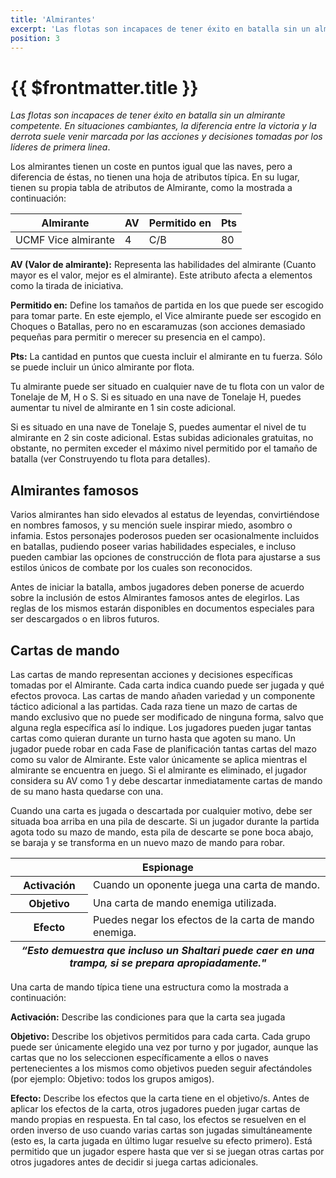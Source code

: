 ```yaml
---
title: 'Almirantes'
excerpt: 'Las flotas son incapaces de tener éxito en batalla sin un almirante competente.'
position: 3
---
```


# {{ $frontmatter.title }}

_Las flotas son incapaces de tener éxito en batalla sin un almirante competente. En situaciones cambiantes, la diferencia entre la victoria y la derrota suele venir marcada por las acciones y decisiones tomadas por los líderes de primera linea_.

Los almirantes tienen un coste en puntos igual que las naves, pero a diferencia de éstas, no tienen una hoja de atributos típica. En su lugar, tienen su propia tabla de atributos de Almirante, como la mostrada a continuación:

<table>
  <thead>
    <th>Almirante</th>
    <th>AV</th>
    <th>Permitido en</th>
    <th>Pts</th>
  </thead>
  <tbody>
    <tr>
      <td>UCMF Vice almirante</td>
      <td>4</td>
      <td>C/B</td>
      <td>80</td>
    </tr>
  </tbody>
</table>

**AV (Valor de almirante):** Representa las habilidades del almirante (Cuanto mayor es el valor, mejor es el almirante). Este atributo afecta a elementos como la tirada de iniciativa.

**Permitido en:** Define los tamaños de partida en los que puede ser escogido para tomar parte. En este ejemplo, el Vice almirante puede ser escogido en Choques o Batallas, pero no en escaramuzas (son acciones demasiado pequeñas para permitir o merecer su presencia en el campo).

**Pts:** La cantidad en puntos que cuesta incluir el almirante en tu fuerza. Sólo se puede incluir un único almirante por flota.

Tu almirante puede ser situado en cualquier nave de tu flota con un valor de Tonelaje de M, H o S. Si es situado en una nave de Tonelaje H, puedes aumentar tu nivel de almirante en 1 sin coste adicional.

Si es situado en una nave de Tonelaje S, puedes aumentar el nivel de tu almirante en 2 sin coste adicional. Estas subidas adicionales gratuitas, no obstante, no permiten exceder el máximo nivel permitido por el tamaño de batalla (ver Construyendo tu flota para detalles).

## Almirantes famosos

Varios almirantes han sido elevados al estatus de leyendas, convirtiéndose en nombres famosos, y su mención suele inspirar miedo, asombro o infamia. Estos personajes poderosos pueden ser ocasionalmente incluidos en batallas,  pudiendo poseer varias habilidades especiales, e incluso pueden cambiar las opciones de construcción de flota para ajustarse a sus estilos únicos de combate por los cuales son reconocidos.

Antes de iniciar la batalla, ambos jugadores deben ponerse de acuerdo sobre la inclusión de estos Almirantes famosos antes de elegirlos. Las reglas de los mismos estarán disponibles en documentos especiales para ser descargados o en libros futuros.

## Cartas de mando

Las cartas de mando representan acciones y decisiones específicas tomadas por el Almirante. Cada carta indica cuando puede ser jugada y qué efectos provoca. Las cartas de mando añaden variedad y un componente táctico adicional a las partidas. Cada raza tiene un mazo de cartas de mando exclusivo que no puede ser modificado de ninguna forma, salvo que alguna regla específica así lo indique. Los jugadores pueden jugar tantas cartas como quieran durante un turno hasta que agoten su mano. Un jugador puede robar en cada Fase de planificación tantas cartas del mazo como su valor de Almirante. Este valor únicamente se aplica mientras el almirante se encuentra en juego. Si el almirante es eliminado, el jugador considera su AV como 1 y debe descartar inmediatamente cartas de mando de su mano hasta quedarse con una.

Cuando una carta es jugada o descartada por cualquier motivo, debe ser situada boa arriba en una pila de descarte. Si un jugador durante la partida agota todo su mazo de mando, esta pila de descarte se pone boca abajo, se baraja y se transforma en un nuevo mazo de mando para robar.

<table>
  <thead>
    <th colspan="2">Espionage</th>
  </thead>
  <tbody>
    <tr>
      <th>Activación</th>
      <td>Cuando un oponente juega una carta de mando.</td>
    </tr>
    <tr>
      <th>Objetivo</th>
      <td>Una carta de mando enemiga utilizada.</td>
    </tr>
    <tr>
      <th>Efecto</th>
      <td>Puedes negar los efectos de la carta de mando enemiga.</td>
    </tr>
    <tfoot>
      <th colspan="2"><em>“Esto demuestra que incluso un Shaltari puede caer en una trampa, si se prepara apropiadamente."</em></th>
    </tfoot>
  </tbody>
</table>

Una carta de mando típica tiene una estructura como la mostrada a continuación:

**Activación:** Describe las condiciones para que la carta sea jugada

**Objetivo:** Describe los objetivos permitidos para cada carta. Cada grupo puede ser únicamente elegido una vez por turno y por jugador, aunque las cartas que no los seleccionen específicamente  a ellos o naves pertenecientes a los mismos como objetivos pueden seguir afectándoles (por ejemplo: Objetivo: todos los grupos amigos).

**Efecto:** Describe los efectos que la carta tiene en el objetivo/s. Antes de aplicar los efectos de la carta, otros jugadores pueden jugar cartas de mando propias en respuesta. En tal caso, los efectos se resuelven en el orden inverso de uso cuando varias cartas son jugadas simultáneamente (esto es, la carta jugada en último lugar resuelve su efecto primero). Está permitido que un jugador espere hasta que ver si se juegan otras cartas por otros jugadores  antes de decidir si juega cartas adicionales.
